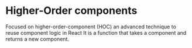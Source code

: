 # Higher-Order components
Focused on higher-order-component (HOC) an advanced technique to reuse component logic in React
It is a function that takes a component and returns a new component.
